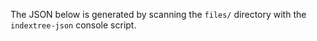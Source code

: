 The JSON below is generated by scanning the `files/` directory with
the `indextree-json` console script.

<div id="indextree-root" data-src="/examples/indextree/demo.json"></div>
<script type="module" src="/static/indextree.js" defer></script>
